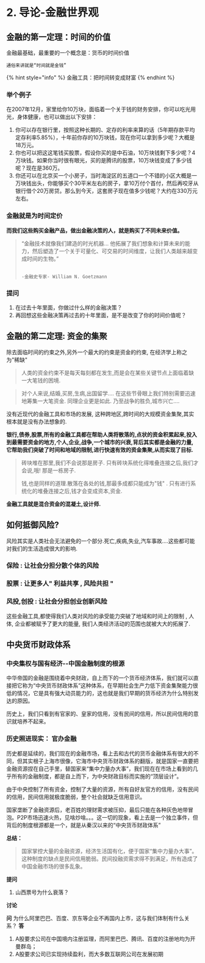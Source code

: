 # 2. 导论-金融世界观

##  金融的第一定理：时间的价值

金融最基础，最重要的一个概念是：货币的时间价值

```
通俗来讲就是“时间就是金钱”
```

{% hint style="info" %}
金融工具：把时间转变成财富
{% endhint %}

### 举个例子

 在2007年12月，家里给你10万块，面临着一个关于钱的财务安排，你可以吃光用光，身体健康，也可以做出以下安排：

1. 你可以存在银行里，按照这种长期的、定存的利率来算的话（5年期存款平均定存利率5.85%），十年前你存的10万块钱，现在你可以拿到多少呢？大概是18万元。
2. 你也可以把这这笔钱买股票，假设你买的是中石油，10万块钱剩下多少呢？4万块钱。如果你当时很有眼光，买的是腾讯的股票，10万块钱变成了多少钱呢？现在是360万。  
3. 你还可以在北京买一个小房子，当时海淀区的五道口一个不错的小区大概是一万块钱出头，你能够买个30平米左右的房子，拿10万付个首付，然后再咬牙从银行借个20万房贷。那么到今天，这套房子现在值多少钱呢？大约在330万元左右。

### 金融就是为时间定价

**而我们这些购买金融产品，做出金融决策的人，就是购买了不同未来价值。**

> “金融技术就像我们建造的时光机器… 他拓展了我们想象和计算未来的能力，然后塑造了一个关于可量化、可交易的时间维度，让我们人类越来越变成时间的生物。”
>
>                                                                                            -金融史专家- William N. Goetzmann

### 提问

1. 在过去十年里面，你做过什么样的金融决策？
2. 再回想这些金融决策再过去的十年里面，是不是改变了你的时间价值呢？

## 金融的第二定理: 资金的集聚

除去面临时间的约束之外,另外一个最大的约束是资金的约束, 在经济学上称之为"稀缺"

> 人类的资金约束不是每天每刻都在发生,而是会在某些关键节点上面临着缺一大笔钱的困境.

> 对个人来说,结婚,买房,生病,出国留学.... 在这些节骨眼上我们特别需要迅速地筹集一大笔资金. 同理企业更是如此. 乃至战争的胜负,城市兴亡....

没有近现代的金融工具和市场的发展, 这种跨地区,跨时间的大规模资金集聚,其实根本就是没有办法想象的.

**银行,债券,股票,所有的金融工具都在帮助人类将散落的,点状的资金积累起来,投入到最需要资金的地方,个人,企业,战争,一个城市的兴衰,背后其实都是金融的力量,它帮助我们突破了时间和地域的限制,进行快速有效的资金集聚,从而实现了目标.**

> 砖块堆在那里,我们不会说那是房子. 只有砖块系统化得堆叠连接之后,我们才会说,哦! 那是一栋房子.
>
> 钱,也是同样的道理.散落在各处的钱,那最多成都只能成为"钱" . 只有进行系统化的堆叠连接之后,钱才会变成资本,资金.

**金融工具就是混合资金的混凝土,设计师.**

## 如何抵御风险?

风险其实是人类社会无法避免的一个部分.死亡,疾病,失业,汽车事故....这些都可能对我们的生活造成很大的影响.

### 保险 : 让社会分担分散个体的风险

### 股票 : 让更多人" 利益共享 , 风险共担 "

### 风投,创投 : 让社会分担创业创新风险

这些金融工具,都使得我们人类对风险的承受能力突破了地域和时间上的限制 , 人体, 企业都被赋予了更大的能量, 我们人类经济活动的范围也就被大大的拓展了.

## 中央货币财政体系

### 中央集权与国有经济--中国金融制度的根源

中华帝国的金融是围绕着中央财政，自上而下的一个货币经济体系，我们就可以直接把它称为“中央货币财政体系”这种体系，在早期社会生产力低下资金集聚能力很低的情况，它是具有强大动员能力的，这也就是我们早期的货币经济为什么特别发达的原因。

历史上，我们只看到有官家的、皇家的信用，没有民间的信用，所以民间信用的意识就培养不起来。

### 历史照进现实： 官办金融

历史都是延续的，我们现在的金融市场，看上去和古代的货币金融体系有很大的不同，但其实根子上海市很像，它海市中央货币财政体系的翻版，就是国家一直要把金融资源捏在自己手里，替国家来“集中力量办大事”，我们现在在市场上看到的几乎所有的金融制度，都是自上而下，为中央财政目标而实施的“顶层设计”。

由于中央控制了所有资金，控制了大量的资源，所有自好友官方的信用，没有民间的信用，民间信用就极度脆弱，整个社会就缺乏信用意识。


国家垄断了金融资源后，老百姓的理财需求被压抑，最后只能在各种灰色地带冒泡。P2P市场迅速火热，见啥炒啥。。。这一切的现象，看上去是一个独立事件，但背后的制度根源都是一个，就是从秦汉以来的“中央货币财政体系”

**总结：**
> 国家掌控大量的金融资源，经济生活国有化，便于国家“集中力量办大事”。
> 这种制度的缺点是民间信用脆弱。民间投融资需求得不到满足，所有造成了中国金融市场的很多乱象。

**提问**
1. 山西票号为什么衰落？

**讨论**

 **问** 为什么阿里巴巴、百度、京东等企业不再国内上市，这与我们体制有什么关系？
 **答**
 1. A股要求公司在中国境内注册监理，而阿里巴巴、腾讯、百度的注册地均为开曼群岛；
 2. A股要求公司已实现持续盈利，而大多数互联网公司在发展初期
